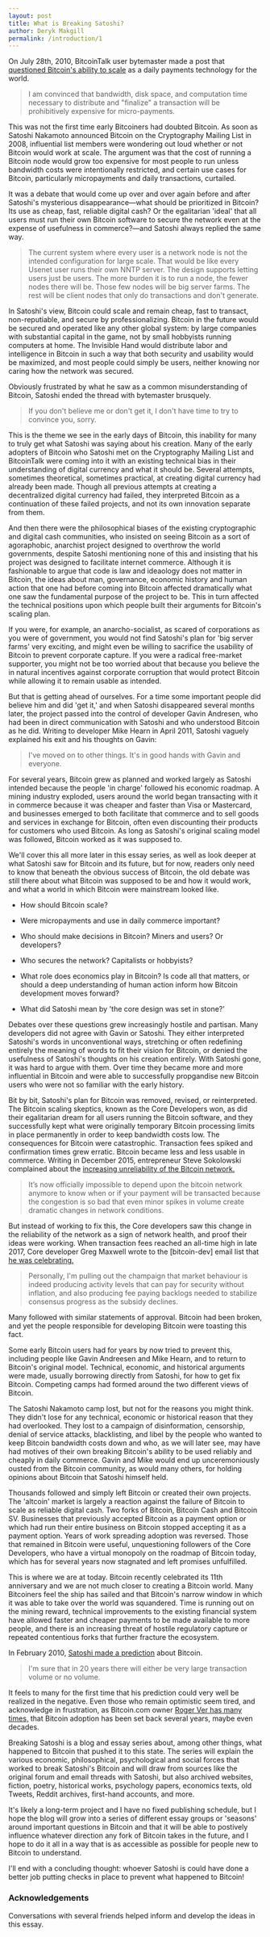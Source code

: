 ```yaml
---
layout: post
title: What is Breaking Satoshi?
author: Deryk Makgill
permalink: /introduction/1
---
```


On July 28th, 2010, BitcoinTalk user bytemaster made a post that [questioned Bitcoin's ability to scale](https://bitcointalk.org/index.php?topic=532.15;imode) as a daily payments technology for the world.

>I am convinced that bandwidth, disk space, and computation time necessary to distribute and "finalize" a transaction will be prohibitively expensive for micro-payments.

This was not the first time early Bitcoiners had doubted Bitcoin. As soon as Satoshi Nakamoto announced Bitcoin on the Cryptography Mailing List in 2008, influential list members were wondering out loud whether or not Bitcoin would work at scale. The argument was that the cost of running a Bitcoin node would grow too expensive for most people to run unless bandwidth costs were intentionally restricted, and certain use cases for Bitcoin, particularly micropayments and daily transactions, curtailed.

It was a debate that would come up over and over again before and after Satoshi's mysterious disappearance—what should be prioritized in Bitcoin? Its use as cheap, fast, reliable digital cash? Or the egalitarian 'ideal' that all users must run their own Bitcoin software to secure the network even at the expense of usefulness in commerce?—and Satoshi always replied the same way.

>The current system where every user is a network node is not the intended configuration for large scale.  That would be like every Usenet user runs their own NNTP server.  The design supports letting users just be users.  The more burden it is to run a node, the fewer nodes there will be.  Those few nodes will be big server farms.  The rest will be client nodes that only do transactions and don't generate.

In Satoshi's view, Bitcoin could scale and remain cheap, fast to transact, non-reputiable, and secure by professionalizing. Bitcoin in the future would be secured and operated like any other global system: by large companies with substantial capital in the game, not by small hobbyists running computers at home. The Invisible Hand would distribute labor and intelligence in Bitcoin in such a way that both security and usability would be maximized, and most people could simply be users, neither knowing nor caring how the network was secured.

Obviously frustrated by what he saw as a common misunderstanding of Bitcoin, Satoshi ended the thread with bytemaster brusquely.

>If you don't believe me or don't get it, I don't have time to try to convince you, sorry.

This is the theme we see in the early days of Bitcoin, this inability for many to truly get what Satoshi was saying about his creation. Many of the early adopters of Bitcoin who Satoshi met on the Cryptography Mailing List and BitcoinTalk were coming into it with an existing technical bias in their understanding of digital currency and what it should be. Several attempts, sometimes theoretical, sometimes practical, at creating digital currency had already been made. Though all previous attempts at creating a decentralized digital currency had failed, they interpreted Bitcoin as a continuation of these failed projects, and not its own innovation separate from them.

And then there were the philosophical biases of the existing cryptographic and digital cash communities, who insisted on seeing Bitcoin as a sort of agoraphobic, anarchist project designed to overthrow the world governments, despite Satoshi mentioning none of this and insisting that his project was designed to facilitate internet commerce. Although it is fashionable to argue that code is law and ideaology does not matter in Bitcoin, the ideas about man, governance, economic history and human action that one had before coming into Bitcoin affected dramatically what one saw the fundamental purpose of the project to be. This in turn affected the technical positions upon which people built their arguments for Bitcoin's scaling plan.

If you were, for example, an anarcho-socialist, as scared of corporations as you were of government, you would not find Satoshi's plan for 'big server farms' very exciting, and might even be willing to sacrifice the usability of Bitcoin to prevent corporate capture. If you were a radical free-market supporter, you might not be too worried about that because you believe the in natural incentives against corporate corruption that would protect Bitcoin while allowing it to remain usable as intended.

But that is getting ahead of ourselves. For a time some important people did believe him and did 'get it,' and when Satoshi disappeared several months later, the project passed into the control of developer Gavin Andresen, who had been in direct communication with Satoshi and who understood Bitcoin as he did. Writing to developer Mike Hearn in April 2011, Satoshi vaguely explained his exit and his thoughts on Gavin:

> I've moved on to other things.  It's in good hands with Gavin and everyone.

For several years, Bitcoin grew as planned and worked largely as Satoshi intended because the people 'in charge' followed his economic roadmap. A mining industry exploded, users around the world began transacting with it in commerce because it was cheaper and faster than Visa or Mastercard, and businesses emerged to both facilitate that commerce and to sell goods and services in exchange for Bitcoin, often even discounting their products for customers who used Bitcoin. As long as Satoshi's original scaling model was followed, Bitcoin worked as it was supposed to.

We'll cover this all more later in this essay series, as well as look deeper at what Satoshi saw for Bitcoin and its future, but for now, readers only need to know that beneath the obvious success of Bitcoin, the old debate was still there about what Bitcoin was supposed to be and how it would work, and what a world in which Bitcoin were mainstream looked like.

- How should Bitcoin scale? 

- Were micropayments and use in daily commerce important? 

- Who should make decisions in Bitcoin? Miners and users? Or developers?

- Who secures the network? Capitalists or hobbyists?

- What role does economics play in Bitcoin? Is code all that matters, or should a deep understanding of human action inform how Bitcoin development moves forward?

- What did Satoshi mean by 'the core design was set in stone?'

Debates over these questions grew increasingly hostile and partisan. Many developers did not agree with Gavin or Satoshi. They either interpreted Satoshi's words in unconventional ways, stretching or often redefining entirely the meaning of words to fit their vision for Bitcoin, or denied the usefulness of Satoshi's thoughts on his creation entirely. With Satoshi gone, it was hard to argue with them. Over time they became more and more influential in Bitcoin and were able to successfully propgandise new Bitcoin users who were not so familiar with the early history. 

Bit by bit, Satoshi's plan for Bitcoin was removed, revised, or reinterpreted. The Bitcoin scaling skeptics, known as the Core Developers won, as did their egalitarian dream for all users running the Bitcoin software, and they successfully kept what were originally temporary Bitcoin processing limits in place permanently in order to keep bandwidth costs low. The consequences for Bitcoin were catastrophic. Transaction fees spiked and confirmation times grew erratic. Bitcoin became less and less usable in commerce. Writing in December 2015, entrepreneur Steve Sokolowski complained about the [increasing unreliability of the Bitcoin network.](https://forums.prohashing.com/viewtopic.php?f=11&t=679)

> It’s now officially impossible to depend upon the bitcoin network anymore to know when or if your payment will be transacted because the congestion is so bad that even minor spikes in volume create dramatic changes in network conditions.

But instead of working to fix this, the Core developers saw this change in the reliability of the network as a sign of network health, and proof their ideas were working. When transaction fees reached an all-time high in late 2017, Core developer Greg Maxwell wrote to the [bitcoin-dev] email list that [he was celebrating.](https://lists.linuxfoundation.org/pipermail/bitcoin-dev/2017-December/015455.html)

> Personally, I'm pulling out the champaign that market behaviour is indeed producing activity levels that can pay for security without inflation, and also producing fee paying backlogs needed to stabilize consensus progress as the subsidy declines.

Many followed with similar statements of approval. Bitcoin had been broken, and yet the people responsible for developing Bitcoin were toasting this fact.

Some early Bitcoin users had for years by now tried to prevent this, including people like Gavin Andreesen and Mike Hearn, and to return to Bitcoin's original model. Technical, economic, and historical arguments were made, usually borrowing directly from Satoshi, for how to get fix Bitcoin. Competing camps had formed around the two different views of Bitcoin.

The Satoshi Nakamoto camp lost, but not for the reasons you might think. They didn't lose for any technical, economic or historical reason that they had overlooked. They lost to a campaign of disinformation, censorship, denial of service attacks, blacklisting, and libel by the people who wanted to keep Bitcoin bandwidth costs down and who, as we will later see, may have had motives of their own breaking Bitcoin's ability to be used reliably and cheaply in daily commerce. Gavin and Mike would end up unceremoniously ousted from the Bitcoin community, as would many others, for holding opinions about Bitcoin that Satoshi himself held.

Thousands followed and simply left Bitcoin or created their own projects. The 'altcoin' market is largely a reaction against the failure of Bitcoin to scale as reliable digital cash. Two forks of Bitcoin, Bitcoin Cash and Bitcoin SV. Businesses that previously accepted Bitcoin as a payment option or which had run their entire business on Bitcoin stopped accepting it as a payment option. Years of work spreading adoption was reversed. Those that remained in Bitcoin were useful, unquestioning followers of the Core Developers, who have a virtual monopoly on the roadmap of Bitcoin today, which has for several years now stagnated and left promises unfulfilled.

This is where we are at today. Bitcoin recently celebrated its 11th anniversary and we are not much closer to creating a Bitcoin world. Many Bitcoiners feel the ship has sailed and that Bitcoin's narrow window in which it was able to take over the world was squandered. Time is running out on the mining reward, technical improvements to the existing financial system have allowed faster and cheaper payments to be made available to more people, and there is an increasing threat of hostile regulatory capture or repeated contentious forks that further fracture the ecosystem. 

In February 2010, [Satoshi made a prediction](https://bitcointalk.org/index.php?topic=48.msg329#msg329) about Bitcoin.

> I'm sure that in 20 years there will either be very large transaction volume or no volume.

It feels to many for the first time that his prediction could very well be realized in the negative. Even those who remain optimistic seem tired, and acknowledge in frustration, as Bitcoin.com owner [Roger Ver has many times,](https://bitsonline.com/bitcoin-adoption-lost-years-ver/) that Bitcoin adoption has been set back several years, maybe even decades.

Breaking Satoshi is a blog and essay series about, among other things, what happened to Bitcoin that pushed it to this state. The series will explain the various economic, philosophical, psychological and social forces that worked to break Satoshi's Bitcoin and will draw from sources like the original forum and email threads with Satoshi, but also archived websites, fiction, poetry, historical works, psychology papers, economics texts, old Tweets, Reddit archives, first-hand accounts, and more.

It's likely a long-term project and I have no fixed publishing schedule, but I hope the blog will grow into a series of different essay groups or 'seasons' around important questions in Bitcoin and that it will be able to postively influence whatever direction any fork of Bitcoin takes in the future, and I hope to do it all in a way that is as accessible as possible for people new to Bitcoin to understand.

I'll end with a concluding thought: whoever Satoshi is could have done a better job putting checks in place to prevent what happened to Bitcoin!

### Acknowledgements

Conversations with several friends helped inform and develop the ideas in this essay.
